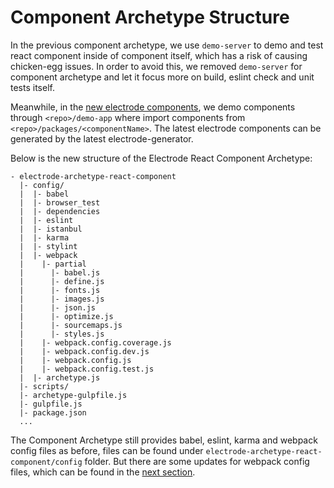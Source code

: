 # Component Archetype Structure

In the previous component archetype, we use `demo-server` to demo and test react component inside of component itself, which has a risk of causing chicken-egg issues.  In order to avoid this, we removed `demo-server` for component archetype and let it focus more on build, eslint check and unit tests itself.

Meanwhile, in the [new electrode components](/chapter1/intermediate/create-a-electrode-component.md), we demo components through `<repo>/demo-app` where import components from `<repo>/packages/<componentName>`. The latest electrode components can be generated by the latest electrode-generator.

Below is the new structure of the Electrode React Component Archetype:

```
- electrode-archetype-react-component
  |- config/
  |  |- babel
  |  |- browser_test
  |  |- dependencies
  |  |- eslint
  |  |- istanbul
  |  |- karma
  |  |- stylint
  |  |- webpack
  |    |- partial
  |      |- babel.js
  |      |- define.js
  |      |- fonts.js
  |      |- images.js
  |      |- json.js
  |      |- optimize.js
  |      |- sourcemaps.js
  |      |- styles.js
  |    |- webpack.config.coverage.js
  |    |- webpack.config.dev.js
  |    |- webpack.config.js
  |    |- webpack.config.test.js
  |  |- archetype.js
  |- scripts/
  |- archetype-gulpfile.js
  |- gulpfile.js
  |- package.json
  ...

```

The Component Archetype still provides babel, eslint, karma and webpack config files as before, files can be found under `electrode-archetype-react-component/config` folder. But there are some updates for webpack config files, which can be found in the [next section](/chapter1/intermediate/component-archetype/webpack-config.md).
